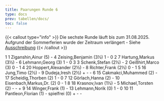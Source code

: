 ```yaml
---
title: Paarungen Runde 6
type: docs
prev: tabellen/docs/
toc: false
---
```


{{< callout type="info" >}}
Die sechste Runde läuft bis zum 31.08.2025. Aufgrund der Sommerferien wurde der Zeitraum verlängert - Siehe <a href="https://vm.ilmenauer-schachverein.de/2025/ausschreibung/">Ausschreibung</a>
{{< /callout >}}


<runde>
1	1	Ziganshin,Ainur		(5)	-	4	Zeising,Benjamin		(3½)	1	-	0	 
2	7	Hartung,Markus		(3½)	-	6	Lehmann,Georg		(3)	1	-	0	 
3	3	Schenk,Stefan		(2½)	-	2	Geißhirt,Marco		(3)	0	-	1	 
4	20	Hoppert,Alexander		(2½)	-	8	Richter,Frank		(2½)	0	-	1	 
5	16	Jung,Timo		(2½)	-	9	Dudeja,Iresh		(2½)	+	-	-	 
6	15	Cakmakci,Muhammed		(2)	-	17	Scheidig,Thorben		(2)	1	-	0	 
7	12	Görlach,Hanna		(2)	-	10	Eisenbach,Markus,Dr.		(2)	0	-	1	 
8	18	Krasnov,Ivan		(1½)	-	5	Michael,Torsten		(2)	-	-	+	 
9	14	Winger,Frank		(1)	-	13	Lehmann,Norik		(0)	1	-	0	 
10	11	Pantleon,Florian		(1)	-		spielfrei		(0)	+	-	-	 
</runde>